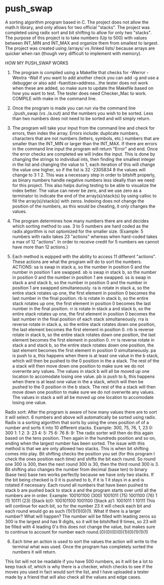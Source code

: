 # push_swap
A sorting algorithm program based in C. 
The project does not allow the math.h library, and only allows for two official "stacks". The project was completed using radix sort and bit shifting to allow for only two "stacks". 
The purpose of this project is to take numbers (Up to 500) with values between INT_MIN and INT_MAX and organize them from smallest to largest. The project was created using /arrays/ vs /linked lists/ because arrays are quicker when ran (though very difficult to implement with memory). 

HOW MY PUSH_SWAP WORKS
1. The program is compiled using a Makefile that checks for -Werror -Wextra -Wall if you want to add another check you can add -g and use a debugger or also add -fsanitize=address...the tester does not work when these are added, so make sure to update the Makefile based on how you want to test. The tester does need Checker_Mac to work. COMPILE with make in the command line.

2. Once the program is made you can run via the command line ./push_swap (vs ./a.out) and the numbers you wish to be sorted. Less than two numbers does not need to be sorted and will simply return.

3. The program will take your input from the command line and check for errors, then index the array. Errors include: duplicate numbers, characters that are not numbers (letters, symbols, etc.) numbers that are smaller than the INT_MIN or larger than the INT_MAX. If there are errors in the command line input the program will return "Error" and end. Once the error checks are completed we will index the input. This is done by changing the strings to individual ints, then finding the smallest integer in the list and changing the value to 1, each iteration of this will change the value one higher, so if the list is 32 -2305834 8 the values will change to 3 1 2. This was a necessary step in order to bitshift properly, as binary numbers handle negative numbers less ideally than we need for this project. This also helps during testing to be able to visualize the index better. The value can never be zero, and we use zero as a terminator to indicate the end of the array(s)/stack(s) by using calloc to fill the array(s)/stack(s) with zeros. Indexing does not change the position of the numbers, as this would be cheating, it only changes the values.

4. The program determines how many numbers there are and decides which sorting method to use. 3 to 5 numbers are hard coded as the radix algorithm is not optomized for the smaller size. (Example: 5 numbers with radix takes 23 "actions" whereas when hard-coded takes a max of 12 "actions". In order to receive credit for 5 numbers we cannot have more than 12 actions.) 

5. Each method is eqipped with the ability to access 11 different "actions". These actions are what the program will do to sort the numbers.
ACTIONS:
sa is swap in stack a, so the number in position 0 and the number in position 1 are swapped. 
sb is swap in stack b, so the number in position 0 and the number in position 1 are swapped. 
ss is swap in stack a and stack b, so the number in position 0 and the number in position 1 are swapped simultaneously. 
ra is rotate in stack a, so the entire stack rotates up one, the first element in position 0 becomes the last number in the final position. 
rb is rotate in stack b, so the entire stack rotates up one, the first element in position 0 becomes the last number in the final position. 
rr is rotate in stack a and stack b, so the entire stack rotates up one, the first element in position 0 becomes the last number in the final position of each stack simultaneously.
rra is reverse rotate in stack a, so the entire stack rotates down one position, the last element becomes the first element in position 0. 
rrb is reverse rotate in stack b, so the entire stack rotates down one position, the last element becomes the first element in position 0.
rrr is reverse rotate in stack a and stack b, so the entire stack rotates down one position, the last element becomes the first element in position 0 simultaneously.
pa is push to a, this happens when there is at least one value in the b stack, which will then be pushed to the 0 position in the a stack. The rest of the a stack will then move down one position to make sure we do not overwrite any values. The values in stack b will all be moved up one location to accomodate losing one value. 
pb is push to b, this happens when there is at least one value in the a stack, which will then be pushed to the 0 position in the b stack. The rest of the a stack will then move down one position to make sure we do not overwrite any values. The values in stack a will all be moved up one location to accomodate losing one value.

Radix sort:
After the program is aware of how many values there are to sort it will select. 6 numbers and above will automatically be sorted using radix. 
Radix is a sorting algorithm that sorts by using the ones position of of a number and sorts it into 10 different stacks.
Example: 300, 75, 76, 1, 23
0: 300
1: 1
2:
3: 23
4:
5: 75
6: 76
8:
9:
The radix sorter will then do this again based on the tens position. Then again in the hundreds position and so on, ending when the largest number has been sorted. The issue with this method is that we are only allowed two stacks. This is when bit shifting comes into play. Bit shifting checks the position you set (for this program I check the ones position each time) and shifts the bit each round. So round one 300 is 300, then the next round 300 is 30, then the third round 300 is 3. Bit shifting also changes the number from decimal (base ten) to binary (base two) base two works perfectly because we have only two stacks. If the bit being checked is 0 it is pushed to b, if it is 1 it stays in a and is rotated if necessary. Each round all numbers that have been pushed to stack b are pushed back to stack a and the program starts over until all the numbers are in order. 
Example: 100101100 (300) 1001011 (75) 1001100 (76) 1 (1) 10111 (23)
(Stack b)0: 100101100 1001100 
(Stack a)1: 1001011 1 10111
This will continue for each bit, so for the number 23 it will check each bit and each round would go as such (1)(1)(1)(0)(1). What if there is a larger number? What will happen? The number will be filled with leading zeros so 300 is the largest and has 9 digits, so it will be bitshifted 9 times, so 23 will be filled with 4 leading 0's this does not change the value, but makes sure to continue to account for number each round.(0)(0)(0)(0)(1)(0)(1)(1)(1)

6. Each time an action is used to sort the values the action will write to the terminal what was used. Once the program has completely sorted the numbers it will return. 

This list will not be readable if you have 500 numbers, as it will be a lot to keep track of, which is why there is a checker, which checks to see if the moves you used in fact would sort the list, and I have uploaded a tester made by a friend that will also check all the values and edge cases. 

